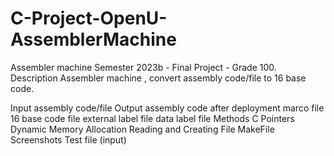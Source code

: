 # C-Project-OpenU-AssemblerMachine
Assembler machine
Semester 2023b - Final Project - Grade 100.
Description
Assembler machine , convert assembly code/file to 16 base code.

Input
assembly code/file
Output
assembly code after deployment marco file
16 base code file
external label file
data label file
Methods
C
Pointers
Dynamic Memory Allocation
Reading and Creating File
MakeFile
Screenshots
Test file (input)
